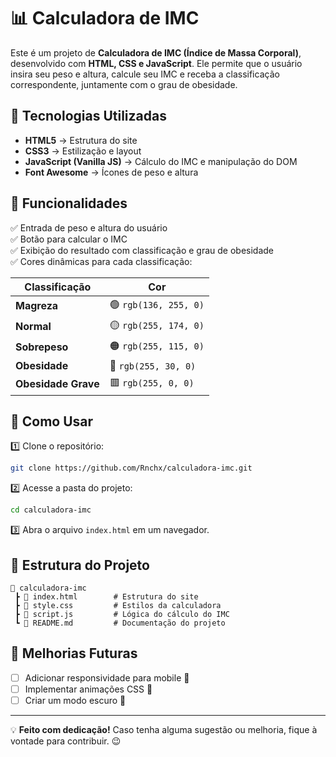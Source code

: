 # 📊 Calculadora de IMC

Este é um projeto de **Calculadora de IMC (Índice de Massa Corporal)**, desenvolvido com **HTML, CSS e JavaScript**. Ele permite que o usuário insira seu peso e altura, calcule seu IMC e receba a classificação correspondente, juntamente com o grau de obesidade.

## 🚀 Tecnologias Utilizadas

- **HTML5** → Estrutura do site
- **CSS3** → Estilização e layout
- **JavaScript (Vanilla JS)** → Cálculo do IMC e manipulação do DOM
- **Font Awesome** → Ícones de peso e altura

## 📌 Funcionalidades

✅ Entrada de peso e altura do usuário<br>
✅ Botão para calcular o IMC<br>
✅ Exibição do resultado com classificação e grau de obesidade<br>
✅ Cores dinâmicas para cada classificação:

| Classificação         | Cor                |
|----------------------|------------------|
| **Magreza**         | 🟢 `rgb(136, 255, 0)` |
| **Normal**          | 🟡 `rgb(255, 174, 0)` |
| **Sobrepeso**       | 🟠 `rgb(255, 115, 0)` |
| **Obesidade**       | 🔴 `rgb(255, 30, 0)`  |
| **Obesidade Grave** | 🟥 `rgb(255, 0, 0)`   |

## 🎯 Como Usar

1️⃣ Clone o repositório:
```bash
git clone https://github.com/Rnchx/calculadora-imc.git
```

2️⃣ Acesse a pasta do projeto:
```bash
cd calculadora-imc
```

3️⃣ Abra o arquivo `index.html` em um navegador.

## 🔧 Estrutura do Projeto

```
📂 calculadora-imc
 ┣ 📜 index.html        # Estrutura do site
 ┣ 📜 style.css         # Estilos da calculadora
 ┣ 📜 script.js         # Lógica do cálculo do IMC
 ┗ 📜 README.md         # Documentação do projeto
```

## 📌 Melhorias Futuras

- [ ] Adicionar responsividade para mobile 📱
- [ ] Implementar animações CSS 🎨
- [ ] Criar um modo escuro 🌙

---

💡 **Feito com dedicação!** Caso tenha alguma sugestão ou melhoria, fique à vontade para contribuir. 😉